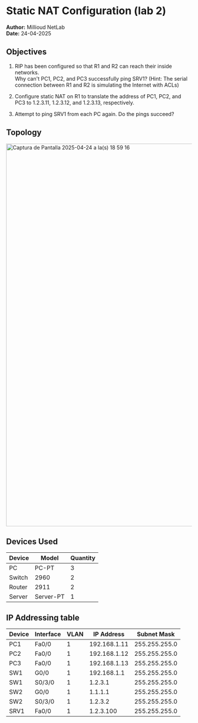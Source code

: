 # Static NAT Configuration (lab 2)

**Author:** Millioud NetLab  
**Date:** 24-04-2025  

## Objectives

1. RIP has been configured so that R1 and R2 can reach their inside networks.  
    Why can't PC1, PC2, and PC3 successfully ping SRV1?
    (Hint: The serial connection between R1 and R2 is simulating the Internet with ACLs)

2. Configure static NAT on R1 to translate the address of PC1, PC2, and PC3 to 
    1.2.3.11, 1.2.3.12, and 1.2.3.13, respectively.

3. Attempt to ping SRV1 from each PC again.  Do the pings succeed?

## Topology

<img width="1040" alt="Captura de Pantalla 2025-04-24 a la(s) 18 59 16" src="https://github.com/user-attachments/assets/624e887f-f971-4d5e-ac6d-4f4361feb906" />

## Devices Used

| Device         | Model        | Quantity |
|----------------|--------------|----------|
| PC         | PC-PT         | 3        |
| Switch | 2960         | 2        |
| Router             | 2911      | 2        |
| Server             | Server-PT      | 1        |

## IP Addressing table 

| Device | Interface | VLAN | IP Address     | Subnet Mask       |
|--------|-----------|------|----------------|-------------------|
| PC1    | Fa0/0     | 1   | 192.168.1.11   | 255.255.255.0     |
| PC2    | Fa0/0     | 1  | 192.168.1.12   | 255.255.255.0     |
| PC3   | Fa0/0    | 1   | 192.168.1.13   | 255.255.255.0     |
| SW1    | G0/0     | 1  | 192.168.1.1   | 255.255.255.0     |
| SW1   | S0/3/0    | 1   | 1.2.3.1   | 255.255.255.0     |
| SW2    | G0/0     | 1  | 1.1.1.1  | 255.255.255.0     |
| SW2   | S0/3/0    | 1   | 1.2.3.2   | 255.255.255.0     |
| SRV1   | Fa0/0    | 1   | 1.2.3.100   | 255.255.255.0     |























